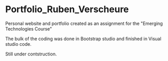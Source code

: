 # Portfolio_Ruben_Verscheure
Personal website and portfolio created as an assignment for the "Emerging Technologies Course"

The bulk of the coding was done in Bootstrap studio and finished in Visual studio code.

Still under contstruction.
